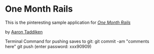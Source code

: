 # One Month Rails

This is the pinteresting sample application for 
[*One Month Rails*](http://onemonthrails.com)

by [Aaron Taddiken](http://mapcentrix.com)

Terminal Command for pushing saves to git:
git commit -am "comments here"
git push 
(enter password: xxx90909)